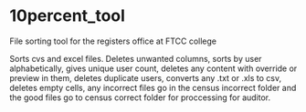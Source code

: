 # 10percent_tool
File sorting tool for the registers office at FTCC college

Sorts cvs and excel files. Deletes unwanted columns, sorts by user alphabetically, gives unique user count, deletes any content with override or preview in them, deletes duplicate users, converts any .txt or .xls to csv, deletes empty cells, any incorrect files go in the census incorrect folder and the good files go to census correct folder for proccessing for auditor. 
